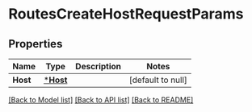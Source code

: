 # RoutesCreateHostRequestParams

## Properties
Name | Type | Description | Notes
------------ | ------------- | ------------- | -------------
**Host** | [***Host**](.host.md) |  | [default to null]

[[Back to Model list]](../README.md#documentation-for-models) [[Back to API list]](../README.md#documentation-for-api-endpoints) [[Back to README]](../README.md)

